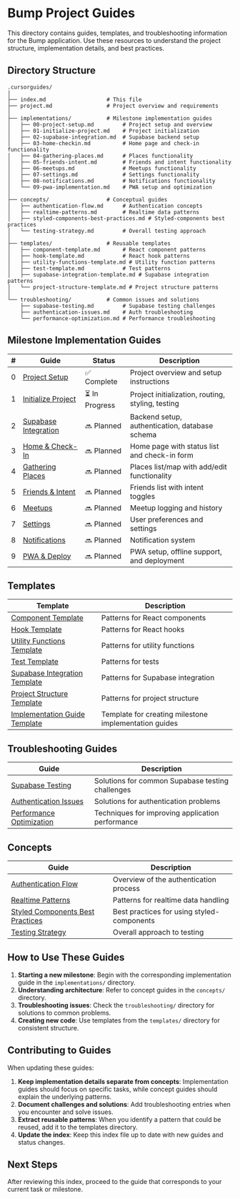 # Bump Project Guides

This directory contains guides, templates, and troubleshooting information for the Bump application. Use these resources to understand the project structure, implementation details, and best practices.

## Directory Structure

```
.cursorguides/
│
├── index.md                   # This file
├── project.md                 # Project overview and requirements
│
├── implementations/           # Milestone implementation guides
│   ├── 00-project-setup.md         # Project setup and overview
│   ├── 01-initialize-project.md    # Project initialization
│   ├── 02-supabase-integration.md  # Supabase backend setup
│   ├── 03-home-checkin.md          # Home page and check-in functionality
│   ├── 04-gathering-places.md      # Places functionality
│   ├── 05-friends-intent.md        # Friends and intent functionality
│   ├── 06-meetups.md               # Meetups functionality
│   ├── 07-settings.md              # Settings functionality
│   ├── 08-notifications.md         # Notifications functionality
│   └── 09-pwa-implementation.md    # PWA setup and optimization
│
├── concepts/                  # Conceptual guides
│   ├── authentication-flow.md      # Authentication concepts
│   ├── realtime-patterns.md        # Realtime data patterns
│   ├── styled-components-best-practices.md # Styled-components best practices
│   └── testing-strategy.md         # Overall testing approach
│
├── templates/                 # Reusable templates
│   ├── component-template.md       # React component patterns
│   ├── hook-template.md            # React hook patterns
│   ├── utility-functions-template.md # Utility function patterns
│   ├── test-template.md            # Test patterns
│   ├── supabase-integration-template.md # Supabase integration patterns
│   └── project-structure-template.md # Project structure patterns
│
└── troubleshooting/           # Common issues and solutions
    ├── supabase-testing.md         # Supabase testing challenges
    ├── authentication-issues.md    # Auth troubleshooting
    └── performance-optimization.md # Performance troubleshooting
```

## Milestone Implementation Guides

| # | Guide | Status | Description |
|---|-------|--------|-------------|
| 0 | [Project Setup](./implementations/00-project-setup.md) | ✅ Complete | Project overview and setup instructions |
| 1 | [Initialize Project](./implementations/01-initialize-project.md) | ⏳ In Progress | Project initialization, routing, styling, testing |
| 2 | [Supabase Integration](./implementations/02-supabase-integration.md) | 🔜 Planned | Backend setup, authentication, database schema |
| 3 | [Home & Check-In](./implementations/03-home-checkin.md) | 🔜 Planned | Home page with status list and check-in form |
| 4 | [Gathering Places](./implementations/04-gathering-places.md) | 🔜 Planned | Places list/map with add/edit functionality |
| 5 | [Friends & Intent](./implementations/05-friends-intent.md) | 🔜 Planned | Friends list with intent toggles |
| 6 | [Meetups](./implementations/06-meetups.md) | 🔜 Planned | Meetup logging and history |
| 7 | [Settings](./implementations/07-settings.md) | 🔜 Planned | User preferences and settings |
| 8 | [Notifications](./implementations/08-notifications.md) | 🔜 Planned | Notification system |
| 9 | [PWA & Deploy](./implementations/09-pwa-implementation.md) | 🔜 Planned | PWA setup, offline support, and deployment |

## Templates

| Template | Description |
|----------|-------------|
| [Component Template](./templates/component-template.md) | Patterns for React components |
| [Hook Template](./templates/hook-template.md) | Patterns for React hooks |
| [Utility Functions Template](./templates/utility-functions-template.md) | Patterns for utility functions |
| [Test Template](./templates/test-template.md) | Patterns for tests |
| [Supabase Integration Template](./templates/supabase-integration-template.md) | Patterns for Supabase integration |
| [Project Structure Template](./templates/project-structure-template.md) | Patterns for project structure |
| [Implementation Guide Template](./templates/implementation-guide-template.md) | Template for creating milestone implementation guides |

## Troubleshooting Guides

| Guide | Description |
|-------|-------------|
| [Supabase Testing](./troubleshooting/supabase-testing.md) | Solutions for common Supabase testing challenges |
| [Authentication Issues](./troubleshooting/authentication-issues.md) | Solutions for authentication problems |
| [Performance Optimization](./troubleshooting/performance-optimization.md) | Techniques for improving application performance |

## Concepts

| Guide | Description |
|-------|-------------|
| [Authentication Flow](./concepts/authentication-flow.md) | Overview of the authentication process |
| [Realtime Patterns](./concepts/realtime-patterns.md) | Patterns for realtime data handling |
| [Styled Components Best Practices](./concepts/styled-components-best-practices.md) | Best practices for using styled-components |
| [Testing Strategy](./concepts/testing-strategy.md) | Overall approach to testing |

## How to Use These Guides

1. **Starting a new milestone**: Begin with the corresponding implementation guide in the `implementations/` directory.
2. **Understanding architecture**: Refer to concept guides in the `concepts/` directory.
3. **Troubleshooting issues**: Check the `troubleshooting/` directory for solutions to common problems.
4. **Creating new code**: Use templates from the `templates/` directory for consistent structure.

## Contributing to Guides

When updating these guides:

1. **Keep implementation details separate from concepts**: Implementation guides should focus on specific tasks, while concept guides should explain the underlying patterns.
2. **Document challenges and solutions**: Add troubleshooting entries when you encounter and solve issues.
3. **Extract reusable patterns**: When you identify a pattern that could be reused, add it to the templates directory.
4. **Update the index**: Keep this index file up to date with new guides and status changes.

## Next Steps

After reviewing this index, proceed to the guide that corresponds to your current task or milestone. 